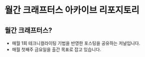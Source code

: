 # 월간 크래프터스 아카이브 리포지토리

## 월간 크래프터스?
- 매월 1회 테크니컬라이팅 기법을 반영한 포스팅을 공유하는 저널입니다. 
- 매월 첫째주 금요일을 출간 목표로 잡고 있습니다. 